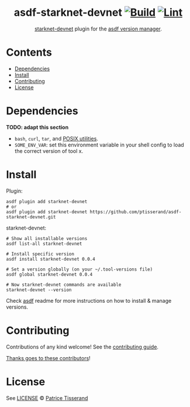 <div align="center">

# asdf-starknet-devnet [![Build](https://github.com/ptisserand/asdf-starknet-devnet/actions/workflows/build.yml/badge.svg)](https://github.com/ptisserand/asdf-starknet-devnet/actions/workflows/build.yml) [![Lint](https://github.com/ptisserand/asdf-starknet-devnet/actions/workflows/lint.yml/badge.svg)](https://github.com/ptisserand/asdf-starknet-devnet/actions/workflows/lint.yml)

[starknet-devnet](https://0xspaceshard.github.io/starknet-devnet-rs/) plugin for the [asdf version manager](https://asdf-vm.com).

</div>

# Contents

- [Dependencies](#dependencies)
- [Install](#install)
- [Contributing](#contributing)
- [License](#license)

# Dependencies

**TODO: adapt this section**

- `bash`, `curl`, `tar`, and [POSIX utilities](https://pubs.opengroup.org/onlinepubs/9699919799/idx/utilities.html).
- `SOME_ENV_VAR`: set this environment variable in your shell config to load the correct version of tool x.

# Install

Plugin:

```shell
asdf plugin add starknet-devnet
# or
asdf plugin add starknet-devnet https://github.com/ptisserand/asdf-starknet-devnet.git
```

starknet-devnet:

```shell
# Show all installable versions
asdf list-all starknet-devnet

# Install specific version
asdf install starknet-devnet 0.0.4

# Set a version globally (on your ~/.tool-versions file)
asdf global starknet-devnet 0.0.4

# Now starknet-devnet commands are available
starknet-devnet --version
```

Check [asdf](https://github.com/asdf-vm/asdf) readme for more instructions on how to
install & manage versions.

# Contributing

Contributions of any kind welcome! See the [contributing guide](contributing.md).

[Thanks goes to these contributors](https://github.com/ptisserand/asdf-starknet-devnet/graphs/contributors)!

# License

See [LICENSE](LICENSE) © [Patrice Tisserand](https://github.com/ptisserand/)
